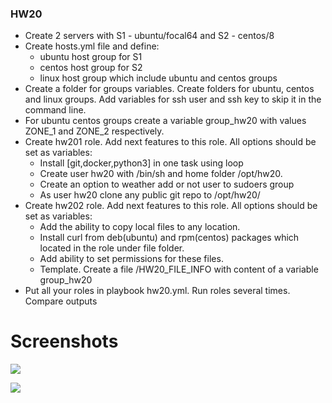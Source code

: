 ### HW20

- Create 2 servers with S1 - ubuntu/focal64 and  S2 - centos/8
- Create hosts.yml file and define:
  - ubuntu host group for S1
  - centos host group for S2
  - linux host group which include ubuntu and centos groups
- Create a folder for groups variables. Create folders for ubuntu, centos and linux groups. Add variables for ssh user and ssh key to skip it in the command line.
- For ubuntu centos groups create a variable group_hw20 with values ZONE_1 and ZONE_2 respectively.
- Create hw201 role. Add next features to this role. All options should be set as variables:
  - Install [git,docker,python3] in one task using loop
  - Create user hw20 with /bin/sh and home folder /opt/hw20.
  - Create an option to weather add or not user to sudoers group
  - As user hw20 clone any public git repo to /opt/hw20/
- Create hw202 role. Add next features to this role. All options should be set as variables:
  - Add the ability to copy local files to any location.
  - Install curl from deb(ubuntu) and rpm(centos) packages which located in the role under file folder.
  - Add ability to set permissions for these files.
  - Template. Create a file /HW20_FILE_INFO with content of a variable group_hw20
- Put all your roles in playbook hw20.yml. Run roles several times. Compare outputs

# Screenshots

![](https://i.ibb.co/yF7wSSD/docker.jpg)

![](https://i.ibb.co/9VQ8FCb/Final.jpg)